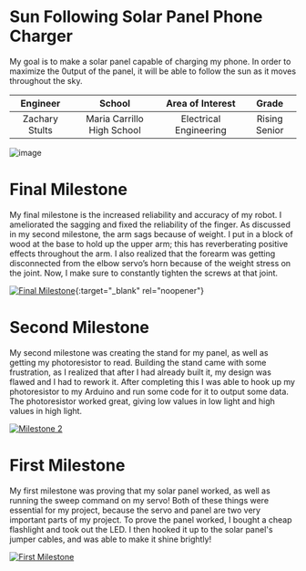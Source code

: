 ﻿# Sun Following Solar Panel Phone Charger
My goal is to make a solar panel capable of charging my phone. In order to maximize the 0utput of the panel, it will be able to follow the sun as it moves throughout the sky.

| **Engineer** | **School** | **Area of Interest** | **Grade** |
|:--:|:--:|:--:|:--:|
| Zachary Stults | Maria Carrillo High School | Electrical Engineering | Rising Senior

![image](https://user-images.githubusercontent.com/107559808/174310788-9a6bc3d9-c201-46d0-b00c-a1e15ff480f2.png)
  
# Final Milestone
My final milestone is the increased reliability and accuracy of my robot. I ameliorated the sagging and fixed the reliability of the finger. As discussed in my second milestone, the arm sags because of weight. I put in a block of wood at the base to hold up the upper arm; this has reverberating positive effects throughout the arm. I also realized that the forearm was getting disconnected from the elbow servo’s horn because of the weight stress on the joint. Now, I make sure to constantly tighten the screws at that joint. 

[![Final Milestone](https://res.cloudinary.com/marcomontalbano/image/upload/v1612573869/video_to_markdown/images/youtube--F7M7imOVGug-c05b58ac6eb4c4700831b2b3070cd403.jpg )](https://www.youtube.com/watch?v=F7M7imOVGug&feature=emb_logo "Final Milestone"){:target="_blank" rel="noopener"}

# Second Milestone
My second milestone was creating the stand for my panel, as well as getting my photoresistor to read. Building the stand came with some frustration, as I realized that after I had already built it, my design was flawed and I had to rework it. After completing this I was able to hook up my photoresistor to my Arduino and run some code for it to output some data. The photoresistor worked great, giving low values in low light and high values in high light.

[![Milestone 2](https://res.cloudinary.com/marcomontalbano/image/upload/v1656077319/video_to_markdown/images/youtube--9MuunznDPj0-c05b58ac6eb4c4700831b2b3070cd403.jpg)](https://youtu.be/9MuunznDPj0 "Milestone 2")

# First Milestone
  

My first milestone was proving that my solar panel worked, as well as running the sweep command on my servo! Both of these things were essential for my project, because the servo and panel are two very important parts of my project. To prove the panel worked, I bought a cheap flashlight and took out the LED. I then hooked it up to the solar panel's jumper cables, and was able to make it shine brightly!

[![First Milestone](https://res.cloudinary.com/marcomontalbano/image/upload/v1655738517/video_to_markdown/images/youtube--XqmFpu_RGnA-c05b58ac6eb4c4700831b2b3070cd403.jpg)](https://youtu.be/XqmFpu_RGnA "Milestone 1")
